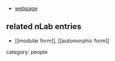 

* [webpage](http://www.daniellitt.com)

## related $n$Lab entries

* [[modular form]], [[automorphic form]]

category: people